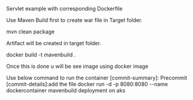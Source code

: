 Servlet example with corresponding Dockerfile

Use Maven Build first to create war file in Target folder.

mvn clean package

Artifact will be created in target folder.

docker build -t mavenbuild .

Once this is done u will be see image using docker image

Use below command to run the container
[commit-summary]: Precommit [commit-details]:add the file
docker run -d -p 8080:8080 --name dockercontainer mavenbuild
deployment on aks
